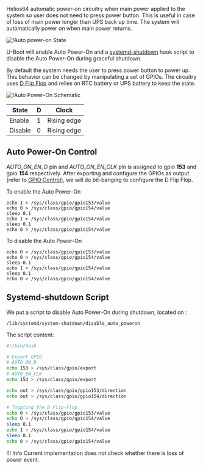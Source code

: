 Helios64 automatic power-on circuitry when main power applied to the system so user does not need to press power button.
This is useful in case of loss of main power longer than UPS back up time. The system will automatically power on when main power returns.

![!Auto power-on State](/helios64/img/auto-poweron/flowchart.png)

U-Boot will enable Auto Power-On and a [systemd-shutdown](https://www.freedesktop.org/software/systemd/man/systemd-shutdown.html) hook script to disable the Auto Power-On during graceful shutdown.


By default the system needs the user to press power button to power up. This behavior can be changed by manipulating a set of GPIOs.
The circuitry uses [D Flip Flop](https://en.wikipedia.org/wiki/Flip-flop_(electronics)#D_flip-flop) and relies on RTC battery or UPS battery to keep the state.

![!Auto Power-On Schematic](/helios64/img/auto-poweron/schematic_flip_flop.png)

|  State  | D     | Clock    |
|---------|-------|-------------|
| Enable  | 1     | Rising edge |
| Disable | 0     | Rising edge |


## Auto Power-On Control

*AUTO_ON_EN_D* pin and *AUTO_ON_EN_CLK* pin is assigned to gpio **153** and gpio **154** respectively.
After exporting and configure the GPIOs as output (refer to [GPIO Control](/helios64/gpio/#gpio-control)), we will do bit-banging to configure the D Flip Flop.

To enable the Auto Power-On

```
echo 1 > /sys/class/gpio/gpio153/value
echo 0 > /sys/class/gpio/gpio154/value
sleep 0.1
echo 1 > /sys/class/gpio/gpio154/value
sleep 0.1
echo 0 > /sys/class/gpio/gpio154/value
```

To disable the Auto Power-On

```
echo 0 > /sys/class/gpio/gpio153/value
echo 0 > /sys/class/gpio/gpio154/value
sleep 0.1
echo 1 > /sys/class/gpio/gpio154/value
sleep 0.1
echo 0 > /sys/class/gpio/gpio154/value
```

## Systemd-shutdown Script

We put a script to disable Auto Power-On during shutdown, located on :

`/lib/systemd/system-shutdown/disable_auto_poweron`

The script content:

```bash
#!/bin/bash

# Export GPIO
# AUTO_ON_D
echo 153 > /sys/class/gpio/export
# AUTO_EN_CLK
echo 154 > /sys/class/gpio/export

echo out > /sys/class/gpio/gpio153/direction
echo out > /sys/class/gpio/gpio154/direction

# Toggling the D Flip-Flop
echo 0 > /sys/class/gpio/gpio153/value
echo 0 > /sys/class/gpio/gpio154/value
sleep 0.1
echo 1 > /sys/class/gpio/gpio154/value
sleep 0.1
echo 0 > /sys/class/gpio/gpio154/value
```

!!! Info
    Current implementation does not check whether there is loss of power event.
